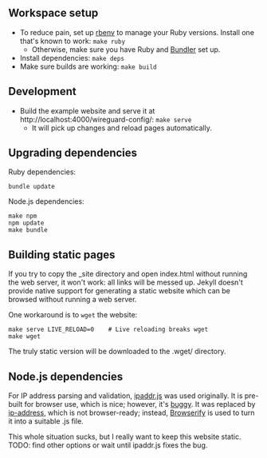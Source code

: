 Workspace setup
---------------

* To reduce pain, set up [rbenv] to manage your Ruby versions.
Install one that's known to work: `make ruby`
    * Otherwise, make sure you have Ruby and [Bundler] set up.
* Install dependencies: `make deps`
* Make sure builds are working: `make build`

[rbenv]: https://github.com/rbenv/rbenv
[Bundler]: https://bundler.io/

Development
-----------

* Build the example website and serve it at http://localhost:4000/wireguard-config/:
`make serve`
    * It will pick up changes and reload pages automatically.

Upgrading dependencies
----------------------

Ruby dependencies:

    bundle update

Node.js dependencies:

    make npm
    npm update
    make bundle

Building static pages
---------------------

If you try to copy the _site directory and open index.html without running the
web server, it won't work: all links will be messed up.
Jekyll doesn't provide native support for generating a static website which can
be browsed without running a web server.

One workaround is to `wget` the website:

    make serve LIVE_RELOAD=0    # Live reloading breaks wget
    make wget

The truly static version will be downloaded to the .wget/ directory.

Node.js dependencies
--------------------

For IP address parsing and validation, [ipaddr.js] was used originally.
It is pre-built for browser use, which is nice; however, it's [buggy].
It was replaced by [ip-address], which is not browser-ready; instead,
[Browserify] is used to turn it into a suitable .js file.

This whole situation sucks, but I really want to keep this website static.
TODO: find other options or wait until ipaddr.js fixes the bug.

[ipaddr.js]: https://github.com/whitequark/ipaddr.js
[buggy]: https://github.com/whitequark/ipaddr.js/issues/160
[ip-address]: https://github.com/beaugunderson/ip-address
[Browserify]: https://browserify.org/
